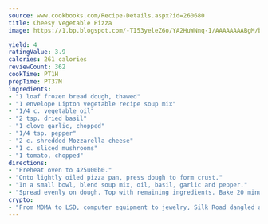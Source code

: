 ```yaml
---
source: www.cookbooks.com/Recipe-Details.aspx?id=260680
title: Cheesy Vegetable Pizza
image: https://1.bp.blogspot.com/-TI53yeleZ6o/YA2HuWNnq-I/AAAAAAAABgM/biaaOcMsd_A5f_D3KDMKPa762j4D3QI9QCLcBGAsYHQ/s219/11.png

yield: 4
ratingValue: 3.9
calories: 261 calories
reviewCount: 362
cookTime: PT1H
prepTime: PT37M
ingredients:
- "1 loaf frozen bread dough, thawed"
- "1 envelope Lipton vegetable recipe soup mix"
- "1/4 c. vegetable oil"
- "2 tsp. dried basil"
- "1 clove garlic, chopped"
- "1/4 tsp. pepper"
- "2 c. shredded Mozzarella cheese"
- "1 c. sliced mushrooms"
- "1 tomato, chopped"
directions:
- "Preheat oven to 425u00b0."
- "Onto lightly oiled pizza pan, press dough to form crust."
- "In a small bowl, blend soup mix, oil, basil, garlic and pepper."
- "Spread evenly on dough. Top with remaining ingredients. Bake 20 minutes until crust is golden brown. Cut into wedges."
crypto:
- "From MDMA to LSD, computer equipment to jewelry, Silk Road dangled a menu listing all the greatest things Bitcoin can buy."
---
```

